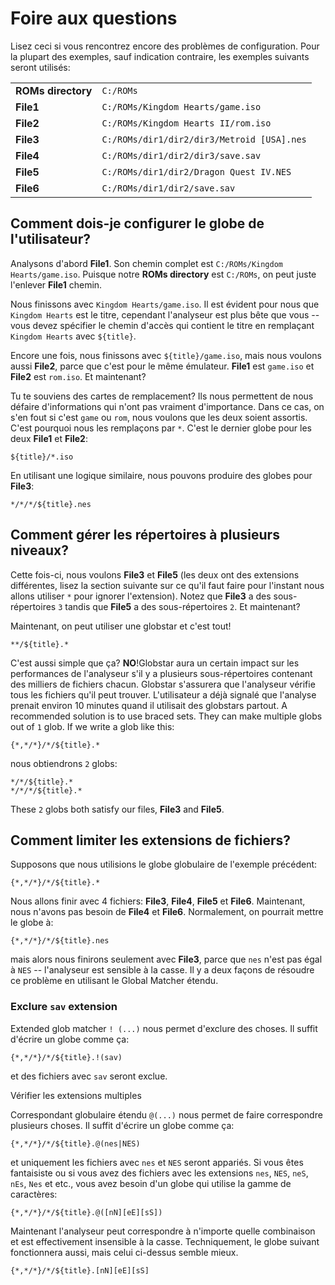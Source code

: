 # Foire aux questions

Lisez ceci si vous rencontrez encore des problèmes de configuration. Pour la plupart des exemples, sauf indication contraire, les exemples suivants seront utilisés:

|||
|---|---|
|**ROMs directory**|`C:/ROMs`|
|**File1**|`C:/ROMs/Kingdom Hearts/game.iso`|
|**File2**|`C:/ROMs/Kingdom Hearts II/rom.iso`|
|**File3**|`C:/ROMs/dir1/dir2/dir3/Metroid [USA].nes`|
|**File4**|`C:/ROMs/dir1/dir2/dir3/save.sav`|
|**File5**|`C:/ROMs/dir1/dir2/Dragon Quest IV.NES`|
|**File6**|`C:/ROMs/dir1/dir2/save.sav`|

## Comment dois-je configurer le globe de l'utilisateur?

Analysons d'abord **File1**. Son chemin complet est `C:/ROMs/Kingdom Hearts/game.iso`. Puisque notre **ROMs directory** est `C:/ROMs`, on peut juste l'enlever **File1** chemin.

Nous finissons avec `Kingdom Hearts/game.iso`. Il est évident pour nous que `Kingdom Hearts` est le titre, cependant l'analyseur est plus bête que vous -- vous devez spécifier le chemin d'accès qui contient le titre en remplaçant `Kingdom Hearts` avec `${title}`.

Encore une fois, nous finissons avec `${title}/game.iso`, mais nous voulons aussi **File2**, parce que c'est pour le même émulateur. **File1** est `game.iso` et **File2** est `rom.iso`. Et maintenant?

Tu te souviens des cartes de remplacement? Ils nous permettent de nous défaire d'informations qui n'ont pas vraiment d'importance. Dans ce cas, on s'en fout si c'est `game` ou `rom`, nous voulons que les deux soient assortis. C'est pourquoi nous les remplaçons par `*`. C'est le dernier globe pour les deux **File1** et **File2**:

```
${title}/*.iso
```

En utilisant une logique similaire, nous pouvons produire des globes pour **File3**:

```
*/*/*/${title}.nes
```

## Comment gérer les répertoires à plusieurs niveaux?

Cette fois-ci, nous voulons **File3** et **File5** (les deux ont des extensions différentes, lisez la section suivante sur ce qu'il faut faire pour l'instant nous allons utiliser `*` pour ignorer l'extension). Notez que **File3** a des sous-répertoires `3` tandis que **File5** a des sous-répertoires `2`. Et maintenant?

Maintenant, on peut utiliser une globstar et c'est tout!
```
**/${title}.*
```
C'est aussi simple que ça? **NO**!Globstar aura un certain impact sur les performances de l'analyseur s'il y a plusieurs sous-répertoires contenant des milliers de fichiers chacun. Globstar s'assurera que l'analyseur vérifie tous les fichiers qu'il peut trouver. L'utilisateur a déjà signalé que l'analyse prenait environ 10 minutes quand il utilisait des globstars partout.
A recommended solution is to use braced sets. They can make multiple globs out of `1` glob. If we write a glob like this:

```
{*,*/*}/*/${title}.*
```

nous obtiendrons `2` globs:

```
*/*/${title}.*
*/*/*/${title}.*
```

These `2` globs both satisfy our files, **File3** and **File5**.

## Comment limiter les extensions de fichiers?

Supposons que nous utilisions le globe globulaire de l'exemple précédent:

```
{*,*/*}/*/${title}.*
```

Nous allons finir avec 4 fichiers: **File3**, **File4**, **File5** et **File6**. Maintenant, nous n'avons pas besoin de **File4** et **File6**. Normalement, on pourrait mettre le globe à:

```
{*,*/*}/*/${title}.nes
```

mais alors nous finirons seulement avec **File3**, parce que `nes` n'est pas égal à `NES` -- l'analyseur est sensible à la casse. Il y a deux façons de résoudre ce problème en utilisant le Global Matcher étendu.

### Exclure `sav` extension

Extended glob matcher `! (...)` nous permet d'exclure des choses. Il suffit d'écrire un globe comme ça:

```
{*,*/*}/*/${title}.!(sav)
```

et des fichiers avec `sav` seront exclue.

Vérifier les extensions multiples

Correspondant globulaire étendu `@(...)` nous permet de faire correspondre plusieurs choses. Il suffit d'écrire un globe comme ça:

```
{*,*/*}/*/${title}.@(nes|NES)
```

et uniquement les fichiers avec `nes` et `NES` seront appariés. Si vous êtes fantaisiste ou si vous avez des fichiers avec les extensions `nes`, `NES`, `neS`, `nEs`, `Nes` et etc., vous avez besoin d'un globe qui utilise la gamme de caractères:

```
{*,*/*}/*/${title}.@([nN][eE][sS])
```

Maintenant l'analyseur peut correspondre à n'importe quelle combinaison et est effectivement insensible à la casse. Techniquement, le globe suivant fonctionnera aussi, mais celui ci-dessus semble mieux.

```
{*,*/*}/*/${title}.[nN][eE][sS]
```
